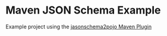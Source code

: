 # Maven JSON Schema Example

Example project using the [jasonschema2pojo Maven Plugin](https://joelittlejohn.github.io/jsonschema2pojo/site/0.5.1/generate-mojo.html)
